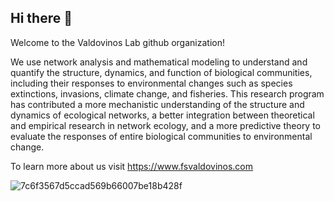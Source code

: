## Hi there 👋

Welcome to the Valdovinos Lab github organization!

We use network analysis and mathematical modeling to understand and quantify the structure, dynamics, and function of biological communities, including their responses to environmental changes such as species extinctions, invasions, climate change, and fisheries. This research program has contributed a more mechanistic understanding of the structure and dynamics of ecological networks, a better integration between theoretical and empirical research in network ecology, and a more predictive theory to evaluate the responses of entire biological communities to environmental change.

To learn more about us visit https://www.fsvaldovinos.com

![7c6f3567d5ccad569b66007be18b428f](https://user-images.githubusercontent.com/70649535/202279968-e7ff0c68-8499-4da5-870a-05a901a74bf8.jpeg)
